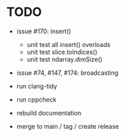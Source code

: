 # TODO

* issue #170: insert()
  * unit test all insert() overloads
  * unit test slice.toIndices()
  * unit test ndarray.dimSize()
* issue #74, #147, #174: broadcasting

* run clang-tidy
* run cppcheck
* rebuild documentation
* merge to main / tag / create release
